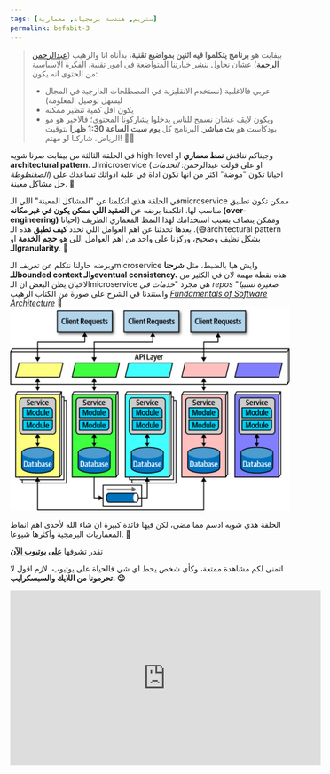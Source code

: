 ```yaml
---
tags: [ستريم, هندسة برمجيات, معمارية]
permalink: befabit-3
---
```


>بيفابت هو **برنامج يتكلموا فيه اثنين بمواضيع تقنية**، بدأناه انا والرهيب ([عبدالرحمن الرحمة](https://x.com/SmokyAbdulrhman)) عشان نحاول ننشر خبارتنا المتواضعة في امور تقنية.
>الفكرة الاسياسية من الحتوى انه يكون:
>* عربي فالاغلبية (نستخدم الانقليزية في المصطلحات الدارجية في المجال ليسهل توصيل المعلومة)
>* يكون اقل كمية تنظير ممكنه
>* ويكون لايڤ عشان نسمح للناس يدخلوا يشاركونا المحتوى؛ فالاخير هو مو بودكاست هو **بث مباشر**.
  البرنامج كل **يوم سبت** **الساعة 1:30 ظهرا** بتوقيت الرياض، شاركنا لو مهتم! 🙌🏻


في الحلقة الثالثة من بيفابت صرنا شويه high-level وجيناكم نناقش **نمط معماري** او **architectural pattern**.
الـmicroservice (او على قولت عبدالرحمن: *الخدمات الصغنطوطة*) احيانا تكون "موضة" اكثر من انها تكون اداة في علبة ادواتك تساعدك على حل مشاكل معينة. 🧰

في الحلقة هذي اتكلمنا عن "المشاكل المعينة" اللي الـmicroservice ممكن تكون تطبيق مناسب لها.
اتلكمنا برضه عن **التعقيد اللي ممكن يكون في غير مكانه (over-engineering)** وممكن ينضاف بسبب استخدامك لهذا النمط المعماري الظريف (احيانا 😅).
بعدها تحدثنا عن اهم العوامل اللي تحدد **كيف تطبق** هذه الـarchitectural pattern بشكل نظيف وصحيح، وركزنا على واحد من اهم العوامل اللي هو **حجم الخدمة** او **الـgranularity**. 🫘

وبرضه حاولنا نتكلم عن تعريف الـmicroservice وايش هيا بالضبط، مثل **شرحنا للـbounded context والـeventual consistency.** هذه نقطة مهمة لان في الكثير من الاحيان يظن البعض ان الـmicroservice هي مجرد "*خدمات في repos صغيرة نسبيا*" واستندنا في الشرح على صورة من الكتاب الرهيب [*Fundamentals of Software Architecture*](https://a.co/d/0ftxsO1m) 📕
![Microservice Pattern - From Fundamentals of Software Architecture](/assets/images/befabit-3-Microservice-Pattern-From-Fundamentals-of-Software-Architecture.png)

الحلقة هذي شويه ادسم مما مضى، لكن فيها فائدة كبيرة ان شاء الله لأحدى اهم انماط المعماريات البرمجية وأكثرها شيوعا. 🚀

تقدر تشوفها [**على يوتيوب الآن**](https://www.youtube.com/live/jI2jFj7tW1c?si=jA4L5SdAgFGQqtb2)

اتمنى لكم مشاهدة ممتعة، وكأي شخص يحط اي شي فالحياة على يوتيوب، لازم اقول لا **تحرمونا من اللايك والسبسكرايب. 😉**


<iframe width="560" height="315" src="https://www.youtube.com/embed/jI2jFj7tW1c?si=A-OKASHfU9Y644zZ" title="YouTube video player" frameborder="0" allow="accelerometer; autoplay; clipboard-write; encrypted-media; gyroscope; picture-in-picture; web-share" referrerpolicy="strict-origin-when-cross-origin" allowfullscreen></iframe>
